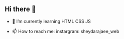 ## Hi there 👋
<!--
**sheydarj/sheydarj** is a ✨ _special_ ✨ repository because its `README.md` (this file) appears on your GitHub profile.
-->

- 🌱 I’m currently learning HTML CSS JS
<!-- 👯 I’m looking to collaborate on ... 
- 🤔 I’m looking for help with ...
- 💬 Ask me about ... -->
- 📫 How to reach me: instargram: sheydarajaee_web


